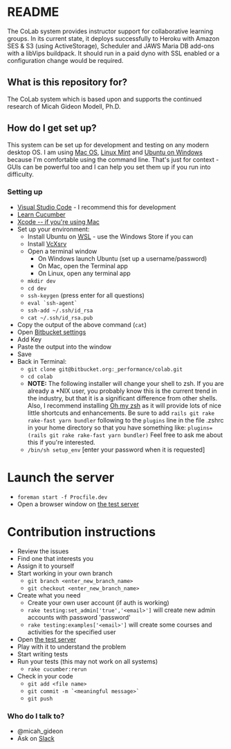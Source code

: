 # README #

The CoLab system provides instructor support for collaborative learning
groups. In its current state, it deploys successfully to Heroku with
Amazon SES & S3 (using ActiveStorage), Scheduler and JAWS Maria DB add-ons with a libVips
buildpack. It should run in a paid dyno with SSL enabled or a configuration
change would be required.

## What is this repository for? ##

The CoLab system which is based upon and supports the continued
research of Micah Gideon Modell, Ph.D.

## How do I get set up? ##

This system can be set up for development and testing on any modern
desktop OS. I am using [Mac OS](http://www.Apple.com), [Linux
Mint](https://www.linuxmint.com/download.php) and [Ubuntu on
Windows](https://wiki.ubuntu.com/WSL) because I'm comfortable using the
command line. That's just for context - GUIs can be powerful too and I
can help you set them up if you run into difficulty.


### Setting up ###

* [Visual Studio Code](https://code.visualstudio.com/download) - I recommend this for development
* [Learn Cucumber](https://cucumber.io/docs)
* [Xcode -- if you're using Mac](https://developer.apple.com/xcode/)
* Set up your environment:
    * Install Ubuntu on [WSL](https://wiki.ubuntu.com/WSL) - use the Windows Store if you can
    * Install [VcXsrv](https://sourceforge.net/projects/vcxsrv)
    * Open a terminal window
        * On Windows launch Ubuntu (set up a username/password)
        * On Mac, open the Terminal app
        * On Linux, open any terminal app
    * `mkdir dev`
    * `cd dev`
    * `ssh-keygen` (press enter for all questions)
    * ``eval `ssh-agent` ``
    * `ssh-add ~/.ssh/id_rsa`
    * `cat ~/.ssh/id_rsa.pub`
* Copy the output of the above command (`cat`)
* Open [Bitbucket settings](https://bitbucket.org/account/settings/ssh-keys/)
* Add Key
* Paste the output into the window
* Save
* Back in Terminal:
    * `git clone git@bitbucket.org:_performance/colab.git`
    * `cd colab`
    * __NOTE:__ The following installer will change your shell to zsh. If you are already
      a *NIX user, you probably know this is the current trend in the industry, but that
      it is a significant difference from other shells. Also, I recommend installing
      [Oh my zsh](http://ohmyz.sh/) as it will provide lots of nice little shortcuts and
      enhancements. Be sure to add `rails git rake rake-fast yarn bundler` following to
      the `plugins` line in the file .zshrc in your home directory so that
      you have something like:
      `plugins=(rails git rake rake-fast yarn bundler)`
      Feel free to ask me about this if you're interested. 
    * `/bin/sh setup_env` [enter your password when it is requested]

# Launch the server
* `foreman start -f Procfile.dev`
* Open a browser window on [the test server](http://localhost:3000)

# Contribution instructions #
* Review the issues
* Find one that interests you
* Assign it to yourself
* Start working in your own branch
    * `git branch <enter_new_branch_name>`
    * `git checkout <enter_new_branch_name>`
* Create what you need
    * Create your own user account (if auth is working)
    * `rake testing:set_admin['true','<email>']` will create new admin accounts with password 'password'
    * `rake testing:examples['<email>']` will create some courses and activities for the specified user
* Open [the test server](http://localhost:3000)
* Play with it to understand the problem
* Start writing tests
* Run your tests (this may not work on all systems)
    * `rake cucumber:rerun`
* Check in your code
    * `git add <file name>`
    * ``git commit -m `<meaningful message>` ``
    * `git push`

### Who do I talk to? ###

* @micah_gideon
* Ask on [Slack](https://suny-k.slack.com/messages/G4DNHKPMM)
